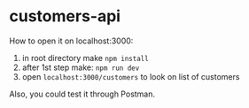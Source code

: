 # customers-api

How to open it on localhost:3000:
1. in root directory make `npm install`
2. after 1st step make: `npm run dev`
3. open `localhost:3000/customers` to look on list of customers

Also, you could test it through Postman. 
